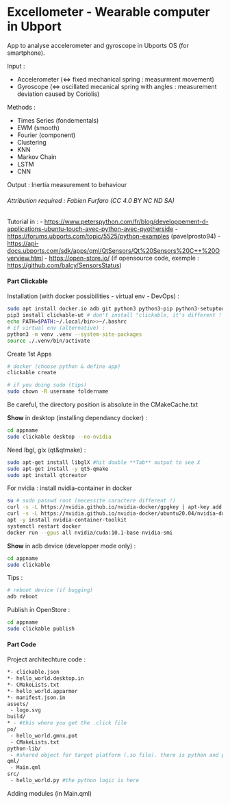 # Excellometer - Wearable computer in Ubport

App to analyse accelerometer and gyroscope in Ubports OS (for smartphone).

Input :
- Accelerometer (<=> fixed mechanical spring : measurment movement)
- Gyroscope (<=> oscillated mecanical spring with angles : measurement deviation caused by Coriolis)


Methods :
- Times Series (fondementals)
- EWM (smooth)
- Fourier (component)
- Clustering 
- KNN
- Markov Chain
- LSTM
- CNN

Output :
Inertia measurement to behaviour


###### Attribution required : Fabien Furfaro (CC 4.0 BY NC ND SA)

Tutorial in :
	- https://www.peterspython.com/fr/blog/developpement-d-applications-ubuntu-touch-avec-python-avec-pyotherside
	- https://forums.ubports.com/topic/5525/python-examples (pavelprosto94)
	- https://api-docs.ubports.com/sdk/apps/qml/QtSensors/Qt%20Sensors%20C++%20Overview.html
	- https://open-store.io/ (if opensource code, exemple : https://github.com/balcy/SensorsStatus)

#### Part Clickable

Installation (with docker possibilities - virtual env - DevOps) :
```bash
sudo apt install docker.io adb git python3 python3-pip python3-setuptools python3-venv
pip3 install clickable-ut # don't install "clickable, it's different ! uninstall otherwise"
echo PATH=$PATH:~/.local/bin>>~/.bashrc 
# if virtual env (alternative) :
python3 -m venv .venv --system-site-packages
source ./.venv/bin/activate
```

Create 1st Apps
```bash
# docker (choose python & define app)
clickable create

# if you doing sudo (tips)
sudo chown -R username foldername
```

Be careful, the directory position is absolute in the CMakeCache.txt

**Show** in desktop (installing dependancy docker) :
```bash
cd appname
sudo clickable desktop --no-nvidia
```

Need lbgl, glx (qt&qtmake) :

```bash
sudo apt-get install libglX #hit double **Tab** output to see X
sudo apt-get install -y qt5-qmake
sudo apt install qtcreator
```

For nvidia : install nvidia-container in docker
```bash
su # sudo passwd root (necessite caractere different !)
curl -s -L https://nvidia.github.io/nvidia-docker/gpgkey | apt-key add -
curl -s -L https://nvidia.github.io/nvidia-docker/ubuntu20.04/nvidia-docker.list > /etc/apt/sources.list.d/nvidia-docker.list
apt -y install nvidia-container-toolkit
systemctl restart docker
docker run --gpus all nvidia/cuda:10.1-base nvidia-smi
```

**Show** in adb device (developper mode only) :
```bash
cd appname
sudo clickable
```

Tips :
```bash
# reboot device (if bugging)
adb reboot
```

Publish in OpenStore :
```bash
cd appname
sudo clickable publish
```

#### Part Code

Project architechture code :

```bash
*- clickable.json
*- hello_world.desktop.in
*- CMakeLists.txt
*- hello_world.apparmor
*- manifest.json.in
assets/
 - logo.svg
build/
* - #this where you get the .click file
po/
 - hello_world.gmnx.pot
 - CMakeLists.txt
python-lib/
 - #shared object for target platform (.so file). there is python and pyotherside in this folder
qml/
 - Main.qml
src/
 - hello_world.py #the python logic is here
```

Adding modules (in Main.qml)
```bash

```

```bash

```

```bash

```

```bash

```

```bash

```
